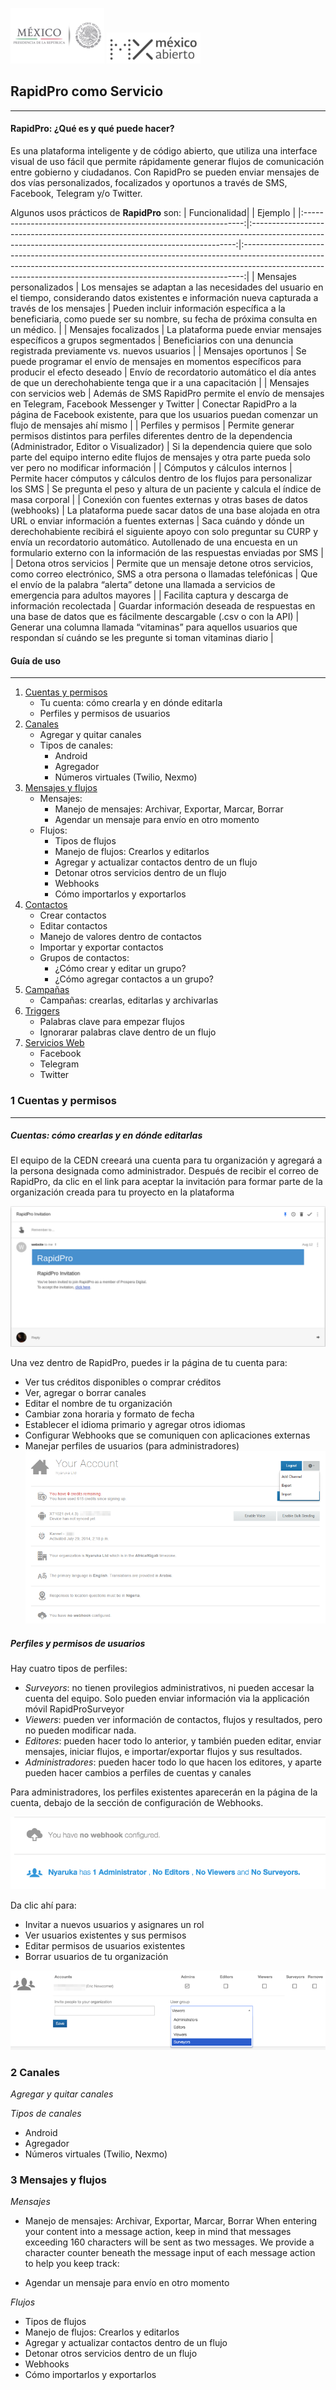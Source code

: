 
![](https://raw.githubusercontent.com/lexielex/ManualRP/imagenes/presidencia1.png) 
![](https://raw.githubusercontent.com/lexielex/ManualRP/imagenes/mx_d-logos1.png)

## RapidPro como Servicio
***

#### RapidPro: ¿Qué es y qué puede hacer?
Es una plataforma inteligente y de código abierto, que utiliza una interface visual de uso fácil que permite rápidamente generar flujos de comunicación entre gobierno y ciudadanos.
Con RapidPro se pueden enviar mensajes de dos vías personalizados, focalizados y oportunos a través de SMS, Facebook, Telegram y/o Twitter. 

Algunos usos prácticos de **RapidPro** son:
| Funcionalidad|  | Ejemplo |
|:---------------------------------------------------------------:|:--------------------------------------------------------------------------------------------------------------------------------------------------------:|:------------------------------------------------------------------------------------------------------------------------------------------------------------------------------------------------------------------------------------------:|
| Mensajes personalizados | Los mensajes se adaptan a las necesidades del usuario en el tiempo, considerando datos existentes e información nueva capturada a través de los mensajes | Pueden incluir información específica a la beneficiaria, como puede ser su nombre, su fecha de próxima consulta en un médico. |
| Mensajes focalizados | La plataforma puede enviar mensajes específicos a grupos segmentados | Beneficiarios con una denuncia registrada previamente vs. nuevos usuarios |
| Mensajes oportunos | Se puede programar el envío de mensajes en momentos específicos para producir el efecto deseado | Envío de recordatorio automático el día antes de que un derechohabiente tenga que ir a una capacitación |
| Mensajes con servicios web | Además de SMS RapidPro permite el envío de mensajes en Telegram, Facebook Messenger y Twitter | Conectar RapidPro a la página de Facebook existente, para que los usuarios puedan comenzar un flujo de mensajes ahí mismo |
| Perfiles y permisos | Permite generar permisos distintos para perfiles diferentes dentro de la dependencia (Administrador, Editor o Visualizador) | Si la dependencia quiere que solo parte del equipo interno edite flujos de mensajes y otra parte pueda solo ver pero no modificar información |
| Cómputos y cálculos internos | Permite hacer cómputos y cálculos dentro de los flujos para personalizar los SMS | Se pregunta el peso y altura de un paciente y calcula el índice de masa corporal |
| Conexión con fuentes externas y otras bases de datos (webhooks) | La plataforma puede sacar datos de una base alojada en otra URL o enviar información a fuentes externas | Saca cuándo y dónde un derechohabiente recibirá el siguiente apoyo con solo preguntar su CURP y envía un recordatorio automático. Autollenado de una encuesta en un formulario externo con la información de las respuestas enviadas por SMS |
| Detona otros servicios | Permite que un mensaje detone otros servicios, como correo electrónico, SMS a otra persona o llamadas telefónicas | Que el envío de la palabra “alerta” detone una llamada a servicios de emergencia para adultos mayores |
| Facilita captura y descarga de información recolectada | Guardar información deseada de respuestas en una base de datos que es fácilmente descargable (.csv o con la API) | Generar una columna llamada “vitaminas” para aquellos usuarios que respondan sí cuándo se les pregunte si toman vitaminas diario |

#### Guía de uso
***
1. [Cuentas y permisos](#1-cuentas-y-permisos)
    + Tu cuenta: cómo crearla y en dónde editarla
	+ Perfiles y permisos de usuarios
2. [Canales](#2_canales)
    + Agregar y quitar canales
    + Tipos de canales:
        + Android
        + Agregador
        + Números virtuales (Twilio, Nexmo)
3. [Mensajes y flujos](#3_mensajes)
    + Mensajes:
        + Manejo de mensajes: Archivar, Exportar, Marcar, Borrar
        + Agendar un mensaje para envío en otro momento
    + Flujos:
        + Tipos de flujos
        + Manejo de flujos: Crearlos y editarlos
        + Agregar y actualizar contactos dentro de un flujo
        + Detonar otros servicios dentro de un flujo
        + Webhooks
        + Cómo importarlos y exportarlos
4. [Contactos](#4_contactos)
    + Crear contactos
    + Editar contactos
    + Manejo de valores dentro de contactos
    + Importar y exportar contactos
    + Grupos de contactos: 
        + ¿Cómo crear y editar un grupo?
        + ¿Cómo agregar contactos a un grupo?
5. [Campañas](#5_campañas)
    + Campañas: crearlas, editarlas y archivarlas
6. [Triggers](#6_triggers)
    + Palabras clave para empezar flujos
    + Ignorarar palabras clave dentro de un flujo
7. [Servicios Web](#7_web)
    + Facebook
    + Telegram
    + Twitter

### 1 Cuentas y permisos
***
##### _Cuentas: cómo crearlas y en dónde editarlas_
El equipo de la CEDN creeará una cuenta para tu organización y agregará a la persona designada como administrador. Después de recibir el correo de RapidPro, da clic en el link para aceptar la invitación para formar parte de la organización creada para tu proyecto en la plataforma 

![](https://raw.githubusercontent.com/lexielex/ManualRP/imagenes/1invitacionRP.png)

Una vez dentro de RapidPro, puedes ir la página de tu cuenta para:
   + Ver tus créditos disponibles o comprar créditos
   + Ver, agregar o borrar canales 
   + Editar el nombre de tu organización
   + Cambiar zona horaria y formato de fecha
   + Establecer el idioma primario y agregar otros idiomas
   + Configurar Webhooks que se comuniquen con aplicaciones externas
   + Manejar perfiles de usuarios (para administradores)
![](https://raw.githubusercontent.com/lexielex/ManualRP/imagenes/2account.png)

##### _Perfiles y permisos de usuarios_
Hay cuatro tipos de perfiles:

+ *Surveyors*: no tienen provilegios administrativos, ni pueden accesar la cuenta del equipo. Solo pueden enviar información via la applicación móvil RapidProSurveyor
+ *Viewers*: pueden ver información de contactos, flujos y resultados, pero no pueden modificar nada.
+ *Editores*: pueden hacer todo lo anterior, y también pueden editar, enviar mensajes, iniciar flujos, e importar/exportar flujos y sus resultados. 
+ *Administradores*: pueden hacer todo lo que hacen los editores, y aparte pueden hacer cambios a perfiles de cuentas y canales

Para administradores, los perfiles existentes aparecerán en la página de la cuenta, debajo de la sección de configuración de Webhooks.

![](https://github.com/lexielex/ManualRP/blob/imagenes/3perfiles_1.png?raw=true)

Da clic ahí para:
+ Invitar a nuevos usuarios y asignares un rol
+ Ver usuarios existentes y sus permisos
+ Editar permisos de usuarios existentes
+ Borrar usuarios de tu organización

![](https://github.com/lexielex/ManualRP/blob/imagenes/4perfiles2.png?raw=true)

### 2 Canales
_Agregar y quitar canales_

_Tipos de canales_
+ Android
+ Agregador
+ Números virtuales (Twilio, Nexmo)

### 3 Mensajes y flujos
_Mensajes_
+ Manejo de mensajes: Archivar, Exportar, Marcar, Borrar
When entering your content into a message action, keep in mind that messages exceeding 160 characters will be sent as two messages. We provide a character counter beneath the message input of each message action to help you keep track: 

+ Agendar un mensaje para envío en otro momento

_Flujos_
+ Tipos de flujos
+ Manejo de flujos: Crearlos y editarlos
+ Agregar y actualizar contactos dentro de un flujo
+ Detonar otros servicios dentro de un flujo
+ Webhooks
+ Cómo importarlos y exportarlos







